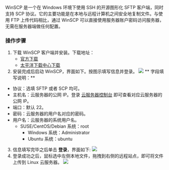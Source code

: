 WinSCP 是一个在 Windows 环境下使用 SSH 的开源图形化 SFTP 客户端，同时支持 SCP 协议。它的主要功能是在本地与远程计算机之间安全地复制文件。与使用 FTP 上传代码相比，通过 WinSCP 可以直接使用服务器账户密码访问服务器，无需在服务器端做任何配置。

### 操作步骤
1. 下载 WinSCP 客户端并安装。下载地址：
	- [官方下载](http://winscp.net/eng/docs/lang:chs) 
	- [太平洋下载中心下载](http://dl.pconline.com.cn/html_2/1/86/id=7244&pn=0.html)
2. 安装完成后启动 WinSCP，界面如下。按图示填写信息并登录。
![](https://mc.qcloudimg.com/static/img/98d96ee1c3b65a3d94e99bb447c8a294/22.png)
** 字段填写说明：**
 - 协议：选填 SFTP 或者 SCP 均可。
 - 主机名：云服务器的公网 IP。登录 [云服务器控制台](https://console.cloud.tencent.com/cvm) 即可查看对应云服务器的公网 IP。
 - 端口：默认 22。
 - 密码：云服务器的用户名对应的密码。
 - 用户名：云服务器的系统用户名。
	 - SUSE/CentOS/Debian 系统：root
		- Windows 系统：Administrator
		- Ubuntu 系统：ubuntu
3. 信息填写完毕之后单击 **登录**，界面如下:
![](//mccdn.qcloud.com/img56b0272d4ed3a.png)
4. 登录成功之后，鼠标选中左侧本地文件，拖拽到右侧的远程站点，即可将文件上传到 Linux 云服务器。
![](https://mc.qcloudimg.com/static/img/397117dd956265d42b12f6bf9cacb296/23.png)